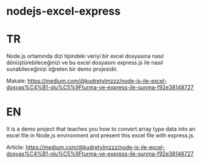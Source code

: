# nodejs-excel-express

# TR

Node.js ortamında dizi tipindeki veriyi bir excel dosyasına nasıl dönüştürebileceğinizi ve bu excel dosyasını express.js ile nasıl sunabileceğinizi öğreten bir demo projesidir.

Makale: https://medium.com/@kudretylmzzz/node-js-ile-excel-dosyas%C4%B1-olu%C5%9Fturma-ve-express-ile-sunma-f92e38148727

# EN

It is a demo project that teaches you how to convert array type data into an excel file in Node.js environment and present this excel file with express.js.

Article: https://medium.com/@kudretylmzzz/node-js-ile-excel-dosyas%C4%B1-olu%C5%9Fturma-ve-express-ile-sunma-f92e38148727


